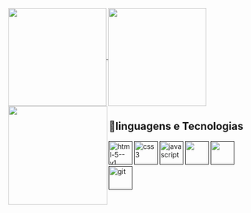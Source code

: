 <a href="#">
  <img height=200 align="center" src="https://my-stats-43gk.vercel.app/api?username=notoriouswin&show_icons=true&theme=gotham&hide=contribs,issues&show=discussions_answered&rank_icon=github&include_all_commits=true&card_width=150" />
</a>
<a href="#">
  <img height=200 align="center" src="https://my-stats-43gk.vercel.app/api/top-langs/?username=notoriouswin&hide=html,scss,css&langs_count=8&layout=compact&theme=gotham&card_width=150" />
</a>

<img align="left" height=202 src="https://github-readme-streak-stats-git-main-davids-projects-ad77adcc.vercel.app/?user=notoriouswin&theme=gotham"/>
<!-- <img align="left" height=97 src="https://github-profile-trophy.vercel.app/?username=notoriouswin&theme=onestar&no-frame=true&title=Stars,Followers,Commits&column=-1"/> -->
<br>

<h2>👾linguagens e Tecnologias</h2>
<p align="left">
  <a href=><img width="48" height="48" src="https://img.icons8.com/color/48/html-5--v1.png" alt="html-5--v1"/></a>
  <a href=><img width="48" height="48" src="https://img.icons8.com/color/48/css3.png" alt="css3"/></a>
  <a href=><img width="48" height="48" src="https://img.icons8.com/fluency/48/javascript.png" alt="javascript"/></a>
  <a href=><img width="48" height="48" src="https://img.icons8.com/?size=100&id=54087&format=png&color=000000"/></a>
  <a href=><img width="48" height="48" src="https://img.icons8.com/?size=100&id=QBqFNfPPB2Kx&format=png&color=000000"/></a>
   <a href=><img width="48" height="48" src="https://img.icons8.com/color/48/git.png" alt="git"/></a>
</p>
